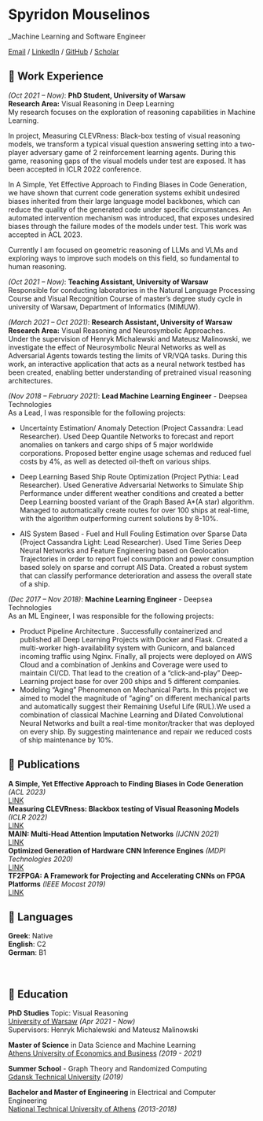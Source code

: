 # Spyridon Mouselinos

_Machine Learning and Software Engineer

[Email](mailto:mouselinos.spur.kw@gmail.com) / [LinkedIn](https://www.linkedin.com/in/spyridon-mouselinos/) / [GitHub](https://github.com/SpyrosMouselinos) / [Scholar](https://scholar.google.com/citations?user=D6TDBuUAAAAJ&hl=en)


## 💼 Work Experience
_(Oct  2021 – Now)_: **PhD Student, University of Warsaw**<br>
**Research Area:** Visual Reasoning in Deep Learning<br>
My research focuses on the exploration of reasoning capabilities in Machine Learning. <br>
<p>In project, Measuring CLEVRness: Black-box testing of visual reasoning models, we transform a typical visual question answering setting into a two-player adversary game of 2 reinforcement learning agents. During this game, reasoning gaps of the visual models under test are exposed. It has been accepted in ICLR 2022 conference.<br>
<p>In A Simple, Yet Effective Approach to Finding Biases in Code Generation, we have shown that current code generation systems exhibit undesired biases inherited from their large language model backbones, which can reduce the quality of the generated code under specific circumstances. An automated intervention mechanism was introduced, that exposes undesired biases through the failure modes of the models under test. This work was accepted in ACL 2023.<br>
<p>Currently I am focused on geometric reasoning of LLMs and VLMs and exploring ways to improve such models on this field, so fundamental to human reasoning.<br>

_(Oct  2021 – Now)_: **Teaching Assistant, University of Warsaw**<br>
Responsible for conducting laboratories in the Natural Language Processing Course and Visual Recognition Course of master’s degree study cycle in university of Warsaw, Department of Informatics (MIMUW). 

_(March 2021 – Oct 2021)_: **Research Assistant, University of Warsaw**<br>
**Research Area:** Visual Reasoning and Neurosymbolic Approaches. <br>
Under the supervision of Henryk Michalewski and Mateusz Malinowski, we investigate the effect of Neurosymbolic Neural Networks as well as Adversarial Agents towards testing the limits of VR/VQA tasks. During this work, an interactive application that acts as a neural network testbed has been created, enabling better understanding of pretrained visual reasoning architectures.

_(Nov 2018 – February 2021)_: **Lead Machine Learning Engineer** - Deepsea Technologies<br>
As a Lead, I was responsible for the following projects:
-	Uncertainty Estimation/ Anomaly Detection (Project Cassandra: Lead Researcher).
Used Deep Quantile Networks to forecast and report anomalies on tankers and cargo ships of 5 major worldwide corporations. Proposed better engine usage schemas and reduced fuel costs by 4%, as well as detected oil-theft on various ships. 
-	Deep Learning Based Ship Route Optimization (Project Pythia: Lead Researcher).
Used Generative Adversarial Networks to Simulate Ship Performance under different weather conditions and created a better Deep Learning boosted variant of the Graph Based A*(A star) algorithm. Managed to automatically create routes for over 100 ships at real-time, with the algorithm outperforming current solutions by 8-10%.

-	AIS System Based - Fuel and Hull Fouling Estimation over Sparse Data (Project Cassandra Light: Lead Researcher).
Used Time Series Deep Neural Networks and Feature Engineering based on Geolocation Trajectories in order to report fuel consumption and power consumption based solely on sparse and corrupt AIS Data. Created a robust system that can classify performance deterioration and assess the overall state of a ship.

_(Dec 2017 – Nov 2018)_: **Machine Learning Engineer** - Deepsea Technologies<br>
As an ML Engineer, I was responsible for the following projects:
-	Product Pipeline Architecture .
Successfully containerized and published all Deep Learning Projects with Docker and Flask. Created a multi-worker high-availability system with Gunicorn, and balanced incoming traffic using Nginx. Finally, all projects were deployed on AWS Cloud and a combination of Jenkins and Coverage were used to maintain CI/CD.
That lead to the creation of a “click-and-play” Deep-Learning  project base for over 200 ships and 5 different companies.
-	Modeling “Aging” Phenomenon on Mechanical Parts.
In this project we aimed to model the magnitude of  “aging” on different mechanical parts and automatically suggest their Remaining Useful Life (RUL).We used a combination of classical Machine Learning and Dilated Convolutional Neural Networks and built a real-time monitor/tracker that was deployed on every ship. By suggesting maintenance and repair we reduced costs of ship maintenance by 10%.


    


## 📜 Publications
**A Simple, Yet Effective Approach to Finding Biases in Code Generation** _(ACL 2023)_<br>
[LINK](https://arxiv.org/abs/2211.00609) <br>
**Measuring CLEVRness: Blackbox testing of Visual Reasoning Models** _(ICLR 2022)_<br>
[LINK](https://arxiv.org/abs/2202.12162) <br>
**MAIN: Multi-Head Attention Imputation Networks** _(IJCNN 2021)_<br>
[LINK](https://arxiv.org/pdf/2102.05428.pdf) <br>
**Optimized Generation of Hardware CNN Inference Engines** _(MDPI Technologies 2020)_<br>
[LINK](https://www.mdpi.com/2227-7080/8/1/6) <br>
**TF2FPGA: A Framework for Projecting and Accelerating CNNs on FPGA Platforms** _(IEEE Mocast 2019)_<br>
[LINK](https://ieeexplore.ieee.org/document/8741940) 



## 💬 Languages

**Greek**: Native <br>
**English**: C2 <br>
**German**: B1 <br>
<br><br>

## 🏫 Education

**PhD Studies** Topic: Visual Reasoning <br>
[University of Warsaw](https://www.mimuw.edu.pl/) _(Apr 2021 - Now)_ <br>
Supervisors: Henryk Michalewski and Mateusz Malinowski<br>

**Master of Science** in Data Science and Machine Learning<br>
[Athens University of Economics and Business](https://datascience.aueb.gr/) _(2019 - 2021)_

**Summer School** - Graph Theory and Randomized Computing <br>
[Gdansk Technical University](https://pg.edu.pl/en) _(2019)_

**Bachelor and Master of Engineering** in Electrical and Computer Engineering<br>
[National Technical University of Athens](https://www.ece.ntua.gr/en) _(2013-2018)_

 








